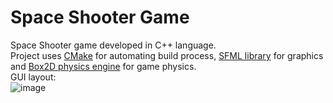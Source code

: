 # Space Shooter Game
Space Shooter game developed in C++ language. <br />
Project uses [CMake](https://cmake.org/) for automating build process,  [SFML library](github.com/SFML/SFML) for graphics and [Box2D physics engine](https://github.com/erincatto/box2d) for game physics. <br />
GUI layout: <br />
![image](https://github.com/isokolovic/SpaceShooterGame/assets/18165294/36603517-c706-4917-9a0d-00e2eae40023)
